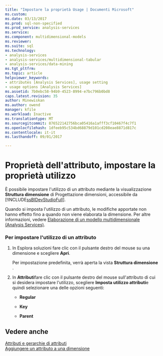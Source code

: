 ```yaml
---
title: "Impostare la proprietà Usage | Documenti Microsoft"
ms.custom: 
ms.date: 03/13/2017
ms.prod: sql-non-specified
ms.prod_service: analysis-services
ms.service: 
ms.component: multidimensional-models
ms.reviewer: 
ms.suite: sql
ms.technology:
- analysis-services
- analysis-services/multidimensional-tabular
- analysis-services/data-mining
ms.tgt_pltfrm: 
ms.topic: article
helpviewer_keywords:
- attributes [Analysis Services], usage setting
- usage options [Analysis Services]
ms.assetid: 7b0ebc58-94b9-4523-8994-e7bc796b0bd8
caps.latest.revision: 35
author: Minewiskan
ms.author: owend
manager: kfile
ms.workload: Inactive
ms.translationtype: MT
ms.sourcegitcommit: 876522142756bca05416a1afff3cf10467f4c7f1
ms.openlocfilehash: 1dfeeb95c534bd68879d101cd208eae8871d817c
ms.contentlocale: it-it
ms.lasthandoff: 09/01/2017

---
```

# <a name="attribute-properties---set-usage-property"></a>Proprietà dell'attributo, impostare la proprietà utilizzo
  È possibile impostare l'utilizzo di un attributo mediante la visualizzazione **Struttura dimensione** di Progettazione dimensioni, accessibile da [!INCLUDE[ssBIDevStudioFull](../../includes/ssbidevstudiofull-md.md)].  
  
 Quando si imposta l'utilizzo di un attributo, le modifiche apportate non hanno effetto fino a quando non viene elaborata la dimensione. Per altre informazioni, vedere [Elaborazione di un modello multidimensionale &#40;Analysis Services&#41;](../../analysis-services/multidimensional-models/processing-a-multidimensional-model-analysis-services.md).  
  
### <a name="to-set-usage-for-an-attribute"></a>Per impostare l'utilizzo di un attributo  
  
1.  In Esplora soluzioni fare clic con il pulsante destro del mouse su una dimensione e scegliere **Apri**.  
  
     Per impostazione predefinita, verrà aperta la vista **Struttura dimensione** .  
  
2.  In **Attributi**fare clic con il pulsante destro del mouse sull'attributo di cui si desidera impostare l'utilizzo, scegliere **Imposta utilizzo attributi**e quindi selezionare una delle opzioni seguenti:  
  
    -   **Regular**  
  
    -   **Key**  
  
    -   **Parent**  
  
## <a name="see-also"></a>Vedere anche  
 [Attributi e gerarchie di attributi](../../analysis-services/multidimensional-models-olap-logical-dimension-objects/attributes-and-attribute-hierarchies.md)   
 [Aggiungere un attributo a una dimensione](../../analysis-services/multidimensional-models/attribute-properties-add-an-attribute-to-a-dimension.md)  
  
  


